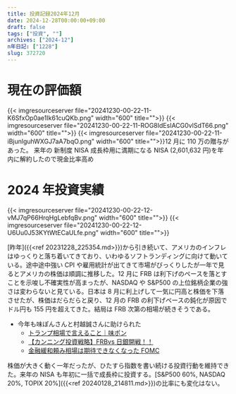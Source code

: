 ```yaml
---
title: 投資記録2024年12月
date: 2024-12-28T00:00:00+09:00
draft: false
tags: ["投資", ""]
archives: ["2024-12"]
n年日記: ["1228"]
slug: 372720
---
```


# 現在の評価額

{{< imgresourceserver file="20241230-00-22-11-K6SfxOp0ae1Ik61cuQKb.png" width="600" title="">}}
{{< imgresourceserver file="20241230-00-22-11-ROG8IdEsIACG0vlSdT66.png" width="600" title="">}}
{{< imgresourceserver file="20241230-00-22-11-iBjunlguhWXGJ7aA7bqO.png" width="600" title="">}}12 月に 110 万の贈与があった。
来年の 新制度 NISA 成長枠用に満期になる NISA (2,601,632 円)を年内に解約したので現金比率高め

# 2024 年投資実績

{{< imgresourceserver file="20241230-00-22-12-vMJ7qP66HrqHgLebfqBv.png" width="600" title="">}}
{{< imgresourceserver file="20241230-00-22-12-U6Uu0J53KYtWtECaULfe.png" width="600" title="">}}

[昨年]({{<ref 20231228_225354.md>}})から引き続いて、アメリカのインフレはゆっくりと落ち着いてきており、いわゆるソフトランディングに向けて動いている。途中途中強い CPI や雇用統計が出てきて市場がびっくりしたが一年で見るとアメリカの株価は順調に推移した。12 月に FRB は利下げのペースを落とすことを示唆し不確実性が高まったが、NASDAQ や S&P500 の上位銘柄企業の強さは変わらないと見ている。日本は 8 月に利上げして一気に円高と株価を下落させたが、株価はだらだらと戻り、12 月の FRB の利下げペースの鈍化が原因でドル円も 155 円を超えてきた。結局は FRB 次第の相場が続きそうである。

- 今年も味ぽんさんと村越誠さんに助けられた
  - [トランプ相場で言えること｜味ポン](https://note.com/happy_talent/n/n70cb5a052c51)
  - [【カンニング投資戦略】FRBvs 日銀開戦！！](https://note.com/happy_talent/n/n9bdb908de7e4)
  - [金融緩和頼み相場は期待できなくなった FOMC](https://muragoe-makoto.blog.jp/archives/89238922.html)

株価が大きく動く一年だったが、ひたすら指数を書い続ける投資行動を維持できた。来年の NISA も年初に一括で成長枠に投資する。[S&P500 60%, NASDAQ 20%, TOPIX 20%]({{<ref 20240128_214811.md>}})の比率にも変化はない。
